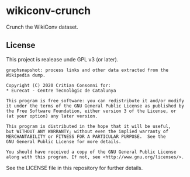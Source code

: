 # wikiconv-crunch

Crunch the WikiConv dataset.

## License

This project is realease unde GPL v3 (or later).

```plain
graphsnapshot: process links and other data extracted from the Wikipedia dump.

Copyright (C) 2020 Critian Consonni for:
* Eurecat - Centre Tecnològic de Catalunya

This program is free software: you can redistribute it and/or modify
it under the terms of the GNU General Public License as published by
the Free Software Foundation, either version 3 of the License, or
(at your option) any later version.

This program is distributed in the hope that it will be useful,
but WITHOUT ANY WARRANTY; without even the implied warranty of
MERCHANTABILITY or FITNESS FOR A PARTICULAR PURPOSE.  See the
GNU General Public License for more details.

You should have received a copy of the GNU General Public License
along with this program. If not, see <http://www.gnu.org/licenses/>.
```

See the LICENSE file in this repository for further details.

